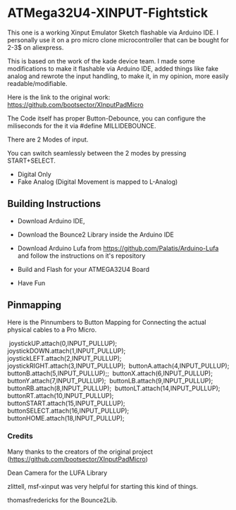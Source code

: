 # ATMega32U4-XINPUT-Fightstick
This one is a working Xinput Emulator Sketch flashable via Arduino IDE. I personally use it on a pro micro clone microcontroller that can be bought for 2-3$ on aliexpress. 

This is based on the work of the kade device team. 
I made some modifications to make it flashable via Arduino IDE, added things like fake analog and rewrote the input handling, to make it, in my opinion, more easily readable/modifiable.


Here is the link to the original work:
https://github.com/bootsector/XInputPadMicro

The Code itself has proper Button-Debounce, you can configure the miliseconds for the it via #define MILLIDEBOUNCE.

There are 2 Modes of input.

You can switch seamlessly between the 2 modes by pressing START+SELECT. 

- Digital Only
- Fake Analog (Digital Movement is mapped to L-Analog)

## Building Instructions

- Download Arduino IDE, 

- Download the Bounce2 Library inside the Arduino IDE
- Download Arduino Lufa from https://github.com/Palatis/Arduino-Lufa and follow the instructions on it's repository
- Build and Flash for your ATMEGA32U4 Board
- Have Fun

## Pinmapping

Here is the Pinnumbers to Button Mapping for Connecting the actual physical cables to a Pro Micro.

​    joystickUP.attach(0,INPUT_PULLUP);
​    joystickDOWN.attach(1,INPUT_PULLUP);
​    joystickLEFT.attach(2,INPUT_PULLUP);
​    joystickRIGHT.attach(3,INPUT_PULLUP);
​    buttonA.attach(4,INPUT_PULLUP);
​    buttonB.attach(5,INPUT_PULLUP);;
​    buttonX.attach(6,INPUT_PULLUP);
​    buttonY.attach(7,INPUT_PULLUP);
​    buttonLB.attach(9,INPUT_PULLUP);
​    buttonRB.attach(8,INPUT_PULLUP);
​    buttonLT.attach(14,INPUT_PULLUP);
​    buttonRT.attach(10,INPUT_PULLUP);
​    buttonSTART.attach(15,INPUT_PULLUP);
​    buttonSELECT.attach(16,INPUT_PULLUP);
​    buttonHOME.attach(18,INPUT_PULLUP);

### Credits

Many thanks to the creators of the original project (https://github.com/bootsector/XInputPadMicro)

Dean Camera for the LUFA Library

zlittell, msf-xinput was very helpful for starting this kind of things.

thomasfredericks for the Bounce2Lib.